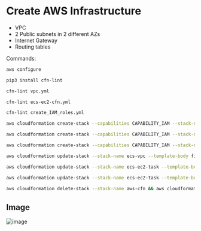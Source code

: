# Create AWS Infrastructure

* VPC
* 2 Public subnets in 2 different AZs
* Internet Gateway
* Routing tables

Commands:  


```bash
aws configure
```

```bash
pip3 install cfn-lint
```

```bash
cfn-lint vpc.yml
```

```bash
cfn-lint ecs-ec2-cfn.yml
```

```bash
cfn-lint create_IAM_roles.yml
```

```bash
aws cloudformation create-stack --capabilities CAPABILITY_IAM --stack-name ecs-vpc --template-body file://./vpc.yml
```

```bash
aws cloudformation create-stack --capabilities CAPABILITY_IAM --stack-name ecs-iam  --template-body file://./create_IAM_roles.yml
```

```bash
aws cloudformation create-stack --capabilities CAPABILITY_IAM --stack-name ecs-ec2-task  --template-body file://./ecs-ec2-cfn.yml
```

```bash
aws cloudformation update-stack --stack-name ecs-vpc --template-body file://./vpc.yml
```

```bash
aws cloudformation update-stack --stack-name ecs-ec2-task --template-body file://./ecs-ec2-cfn.yml
```

```bash
aws cloudformation update-stack --stack-name ecs-ec2-task --template-body file://./create_IAM_roles.yml
```

```bash
aws cloudformation delete-stack --stack-name aws-cfn && aws cloudformation delete-stack --stack-name ecs-ec2-cfn.yml
```


## Image

![image](https://user-images.githubusercontent.com/66196388/183415024-b7bca886-f6be-4487-8101-72c839380924.png)
